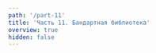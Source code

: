 ```yaml
---
path: '/part-11'
title: 'Часть 11. Бандартная библиотека'
overview: true
hidden: false
---
```


<pages-in-this-section></pages-in-this-section>

<exercises-in-this-section></exercises-in-this-section>
